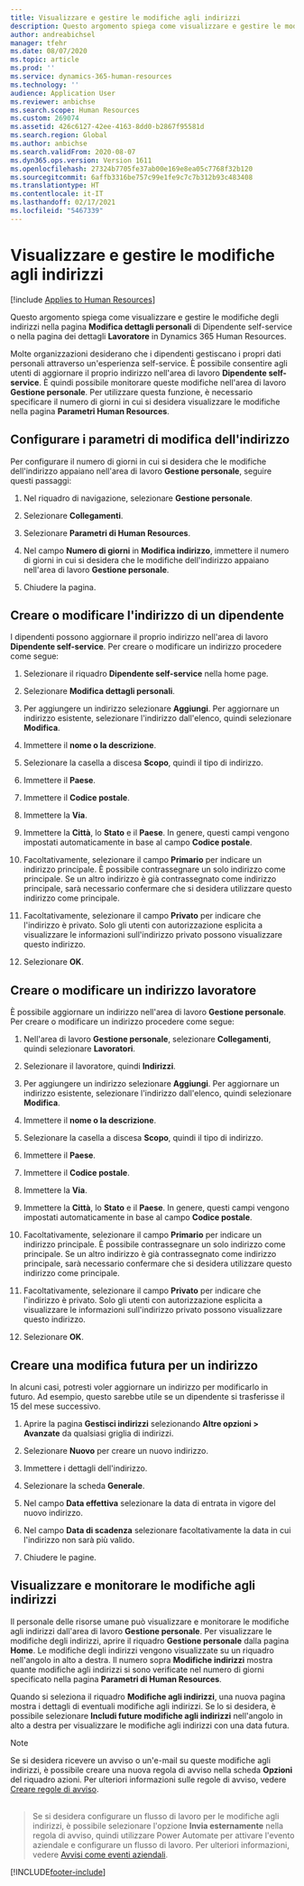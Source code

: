 ```yaml
---
title: Visualizzare e gestire le modifiche agli indirizzi
description: Questo argomento spiega come visualizzare e gestire le modifiche agli indirizzi in Dynamics 365 Human Resources.
author: andreabichsel
manager: tfehr
ms.date: 08/07/2020
ms.topic: article
ms.prod: ''
ms.service: dynamics-365-human-resources
ms.technology: ''
audience: Application User
ms.reviewer: anbichse
ms.search.scope: Human Resources
ms.custom: 269074
ms.assetid: 426c6127-42ee-4163-8dd0-b2867f95581d
ms.search.region: Global
ms.author: anbichse
ms.search.validFrom: 2020-08-07
ms.dyn365.ops.version: Version 1611
ms.openlocfilehash: 27324b7705fe37ab00e169e8ea05c7768f32b120
ms.sourcegitcommit: 6affb3316be757c99e1fe9c7c7b312b93c483408
ms.translationtype: HT
ms.contentlocale: it-IT
ms.lasthandoff: 02/17/2021
ms.locfileid: "5467339"
---
```

# <a name="view-and-manage-address-changes"></a>Visualizzare e gestire le modifiche agli indirizzi

[!include [Applies to Human Resources](../includes/applies-to-hr.md)]

Questo argomento spiega come visualizzare e gestire le modifiche degli indirizzi nella pagina **Modifica dettagli personali** di Dipendente self-service o nella pagina dei dettagli **Lavoratore** in Dynamics 365 Human Resources.

Molte organizzazioni desiderano che i dipendenti gestiscano i propri dati personali attraverso un'esperienza self-service. È possibile consentire agli utenti di aggiornare il proprio indirizzo nell'area di lavoro **Dipendente self-service**. È quindi possibile monitorare queste modifiche nell'area di lavoro **Gestione personale**. Per utilizzare questa funzione, è necessario specificare il numero di giorni in cui si desidera visualizzare le modifiche nella pagina **Parametri Human Resources**.

## <a name="configure-address-change-parameters"></a>Configurare i parametri di modifica dell'indirizzo

Per configurare il numero di giorni in cui si desidera che le modifiche dell'indirizzo appaiano nell'area di lavoro **Gestione personale**, seguire questi passaggi:

1. Nel riquadro di navigazione, selezionare **Gestione personale**.

2. Selezionare **Collegamenti**.

3. Selezionare **Parametri di Human Resources**.

4. Nel campo **Numero di giorni** in **Modifica indirizzo**, immettere il numero di giorni in cui si desidera che le modifiche dell'indirizzo appaiano nell'area di lavoro **Gestione personale**.

5. Chiudere la pagina.

## <a name="create-or-change-an-employee-address"></a>Creare o modificare l'indirizzo di un dipendente

I dipendenti possono aggiornare il proprio indirizzo nell'area di lavoro **Dipendente self-service**. Per creare o modificare un indirizzo procedere come segue:

1. Selezionare il riquadro **Dipendente self-service** nella home page.

2. Selezionare **Modifica dettagli personali**.

3. Per aggiungere un indirizzo selezionare **Aggiungi**. Per aggiornare un indirizzo esistente, selezionare l'indirizzo dall'elenco, quindi selezionare **Modifica**.

4. Immettere il **nome o la descrizione**.

5. Selezionare la casella a discesa **Scopo**, quindi il tipo di indirizzo.

6. Immettere il **Paese**.

7. Immettere il **Codice postale**.

8. Immettere la **Via**.

9. Immettere la **Città**, lo **Stato** e il **Paese**. In genere, questi campi vengono impostati automaticamente in base al campo **Codice postale**.

10. Facoltativamente, selezionare il campo **Primario** per indicare un indirizzo principale. È possibile contrassegnare un solo indirizzo come principale. Se un altro indirizzo è già contrassegnato come indirizzo principale, sarà necessario confermare che si desidera utilizzare questo indirizzo come principale.

11. Facoltativamente, selezionare il campo **Privato** per indicare che l'indirizzo è privato. Solo gli utenti con autorizzazione esplicita a visualizzare le informazioni sull'indirizzo privato possono visualizzare questo indirizzo.

12. Selezionare **OK**.

## <a name="create-or-change-a-worker-address"></a>Creare o modificare un indirizzo lavoratore

È possibile aggiornare un indirizzo nell'area di lavoro **Gestione personale**. Per creare o modificare un indirizzo procedere come segue:

1. Nell'area di lavoro **Gestione personale**, selezionare **Collegamenti**, quindi selezionare **Lavoratori**.

3. Selezionare il lavoratore, quindi **Indirizzi**.

3. Per aggiungere un indirizzo selezionare **Aggiungi**. Per aggiornare un indirizzo esistente, selezionare l'indirizzo dall'elenco, quindi selezionare **Modifica**.

4. Immettere il **nome o la descrizione**.

5. Selezionare la casella a discesa **Scopo**, quindi il tipo di indirizzo.

6. Immettere il **Paese**.

7. Immettere il **Codice postale**.

8. Immettere la **Via**.

9. Immettere la **Città**, lo **Stato** e il **Paese**. In genere, questi campi vengono impostati automaticamente in base al campo **Codice postale**.

10. Facoltativamente, selezionare il campo **Primario** per indicare un indirizzo principale. È possibile contrassegnare un solo indirizzo come principale. Se un altro indirizzo è già contrassegnato come indirizzo principale, sarà necessario confermare che si desidera utilizzare questo indirizzo come principale.

11. Facoltativamente, selezionare il campo **Privato** per indicare che l'indirizzo è privato. Solo gli utenti con autorizzazione esplicita a visualizzare le informazioni sull'indirizzo privato possono visualizzare questo indirizzo.

12. Selezionare **OK**.
 
## <a name="create-a-future-change-for-an-address"></a>Creare una modifica futura per un indirizzo

In alcuni casi, potresti voler aggiornare un indirizzo per modificarlo in futuro. Ad esempio, questo sarebbe utile se un dipendente si trasferisse il 15 del mese successivo.

1. Aprire la pagina **Gestisci indirizzi** selezionando **Altre opzioni > Avanzate** da qualsiasi griglia di indirizzi.

2. Selezionare **Nuovo** per creare un nuovo indirizzo.

3. Immettere i dettagli dell'indirizzo.

4. Selezionare la scheda **Generale**.

5. Nel campo **Data effettiva** selezionare la data di entrata in vigore del nuovo indirizzo.

6. Nel campo **Data di scadenza** selezionare facoltativamente la data in cui l'indirizzo non sarà più valido.

7. Chiudere le pagine.

## <a name="view-and-monitor-address-changes"></a>Visualizzare e monitorare le modifiche agli indirizzi

Il personale delle risorse umane può visualizzare e monitorare le modifiche agli indirizzi dall'area di lavoro **Gestione personale**. Per visualizzare le modifiche degli indirizzi, aprire il riquadro **Gestione personale** dalla pagina **Home**. Le modifiche degli indirizzi vengono visualizzate su un riquadro nell'angolo in alto a destra. Il numero sopra **Modifiche indirizzi** mostra quante modifiche agli indirizzi si sono verificate nel numero di giorni specificato nella pagina **Parametri di Human Resources**. 

Quando si seleziona il riquadro **Modifiche agli indirizzi**, una nuova pagina mostra i dettagli di eventuali modifiche agli indirizzi. Se lo si desidera, è possibile selezionare **Includi future modifiche agli indirizzi** nell'angolo in alto a destra per visualizzare le modifiche agli indirizzi con una data futura.

> [!NOTE]
> Se si desidera ricevere un avviso o un'e-mail su queste modifiche agli indirizzi, è possibile creare una nuova regola di avviso nella scheda **Opzioni** del riquadro azioni. Per ulteriori informazioni sulle regole di avviso, vedere [Creare regole di avviso](https://docs.microsoft.com/dynamics365/fin-ops-core/fin-ops/get-started/create-alerts).<br><br>

> Se si desidera configurare un flusso di lavoro per le modifiche agli indirizzi, è possibile selezionare l'opzione **Invia esternamente** nella regola di avviso, quindi utilizzare Power Automate per attivare l'evento aziendale e configurare un flusso di lavoro. Per ulteriori informazioni, vedere [Avvisi come eventi aziendali](https://docs.microsoft.com/dynamics365/fin-ops-core/fin-ops/get-started/create-alerts#alerts-as-business-events).


[!INCLUDE[footer-include](../includes/footer-banner.md)]